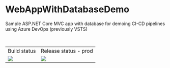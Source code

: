 # WebAppWithDatabaseDemo
Sample ASP.NET Core MVC app with database for demoing CI-CD pipelines using Azure DevOps (previously VSTS) 

</br>

<table>
  <tr>
    <td>Build status</td>  
    <td>Release status - prod</td>
  </tr>
  <tr>
    <td>
	<img src="https://dev.azure.com/joseignaciodurand/DotNET-Core-Mvc-App/_apis/build/status/DotNET-Core-Mvc-App-ASP.NET%20Core-CI?branchName=master"/>
    </td>
    <td>
	<img src="https://vsrm.dev.azure.com/joseignaciodurand/_apis/public/Release/badge/6e25244f-952a-4b92-b7af-72bef16540c8/1/1"/>
  </td>
  </tr>
 </table>
